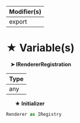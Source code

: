 | Modifier(s)                            |
|----------------------------------------|
| export |

# &#9733; Variable(s)

&nbsp;&nbsp; **&#10148; IRendererRegistration**

| Type                        |
|-----------------------------|
| any |

&nbsp;&nbsp;&nbsp;&nbsp;&nbsp; **&#9733; Initializer**

```ts
Renderer as IRegistry
```